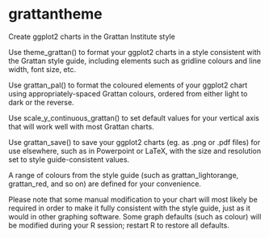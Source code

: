 # grattantheme
Create ggplot2 charts in the Grattan Institute style

Use theme_grattan() to format your ggplot2 charts in a style consistent with the Grattan style guide, including elements such as gridline colours and line width, font size, etc.

Use grattan_pal() to format the coloured elements of your ggplot2 chart using appropriately-spaced Grattan colours, ordered from either light to dark or the reverse.

Use scale_y_continuous_grattan() to set default values for your vertical axis that will work well with most Grattan charts.

Use grattan_save() to save your ggplot2 charts (eg. as .png or .pdf files) for use elsewhere, such as in Powerpoint or LaTeX, with the size and resolution set to style guide-consistent values.

A range of colours from the style guide (such as grattan_lightorange, grattan_red, and so on) are defined for your convenience.

Please note that some manual modification to your chart will most likely be required in order to make it fully consistent with the style guide, just as it would in other graphing software. Some graph defaults (such as colour) will be modified during your R session; restart R to restore all defaults.

